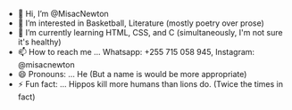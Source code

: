- 👋 Hi, I’m @MisacNewton
- 👀 I’m interested in Basketball, Literature (mostly poetry over prose)
- 🌱 I’m currently learning HTML, CSS, and C (simultaneously, I'm not sure it's healthy)
- 📫 How to reach me ... Whatsapp: +255 715 058 945, Instagram: @misacnewton
- 😄 Pronouns: ... He (But a name is would be more appropriate)
- ⚡ Fun fact: ... Hippos kill more humans than lions do. (Twice the times in fact)

<!---
MisacNewton/MisacNewton is a ✨ special ✨ repository because its `README.md` (this file) appears on your GitHub profile.
You can click the Preview link to take a look at your changes.
--->
